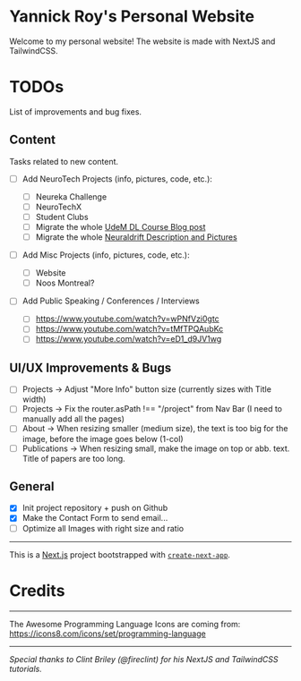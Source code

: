 # Yannick Roy's Personal Website

Welcome to my personal website! The website is made with NextJS and TailwindCSS.

# TODOs

List of improvements and bug fixes.

## Content

Tasks related to new content.

- [ ] Add NeuroTech Projects (info, pictures, code, etc.):

  - [ ] Neureka Challenge
  - [ ] NeuroTechX
  - [ ] Student Clubs
  - [ ] Migrate the whole <a href="https://yroy.me/tag/ift6266/">UdeM DL Course Blog post</a>
  - [ ] Migrate the whole <a href="https://yroy.me/neuraldrift/">Neuraldrift Description and Pictures</a>

- [ ] Add Misc Projects (info, pictures, code, etc.):

  - [ ] Website
  - [ ] Noos Montreal?

- [ ] Add Public Speaking / Conferences / Interviews
  - [ ] https://www.youtube.com/watch?v=wPNfVzi0gtc
  - [ ] https://www.youtube.com/watch?v=tMfTPQAubKc
  - [ ] https://www.youtube.com/watch?v=eD1_d9JV1wg

## UI/UX Improvements & Bugs

- [ ] Projects -> Adjust "More Info" button size (currently sizes with Title width)
- [ ] Projects -> Fix the router.asPath !== "/project" from Nav Bar (I need to manually add all the pages)
- [ ] About -> When resizing smaller (medium size), the text is too big for the image, before the image goes below (1-col)
- [ ] Publications -> When resizing small, make the image on top or abb. text. Title of papers are too long.

## General

- [x] Init project repository + push on Github
- [x] Make the Contact Form to send email...
- [ ] Optimize all Images with right size and ratio

---

This is a [Next.js](https://nextjs.org/) project bootstrapped with [`create-next-app`](https://github.com/vercel/next.js/tree/canary/packages/create-next-app).

# Credits

---

The Awesome Programming Language Icons are coming from: https://icons8.com/icons/set/programming-language

---

_Special thanks to Clint Briley (@fireclint) for his NextJS and TailwindCSS tutorials._
